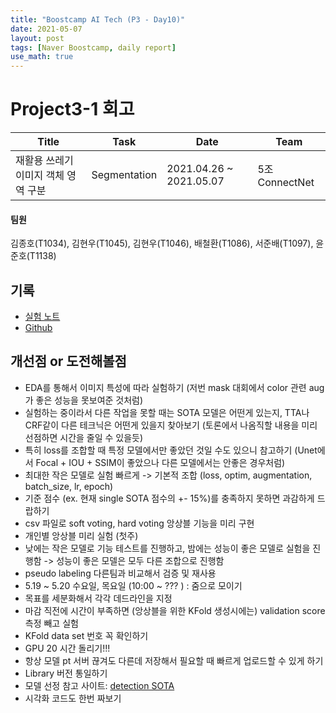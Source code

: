 ```yaml
---
title: "Boostcamp AI Tech (P3 - Day10)"
date: 2021-05-07
layout: post
tags: [Naver Boostcamp, daily report]
use_math: true
---
```


# Project3-1 회고
|Title|Task|Date|Team|
|---|---|---|---|
|재활용 쓰레기 이미지 객체 영역 구분|Segmentation|2021.04.26 ~ 2021.05.07|5조 ConnectNet|

#### 팀원
김종호(T1034), 김현우(T1045), 김현우(T1046), 배철환(T1086), 서준배(T1097), 윤준호(T1138)


## 기록
* [실험 노트](https://docs.google.com/spreadsheets/d/1JiopsJGh2aBIpnw7WPP2OvHHAEYdR9s0kT86OwruvAk/edit#gid=0)
* [Github](https://github.com/bcaitech1/p3-ims-obd-connectnet)

## 개선점 or 도전해볼점
* EDA를 통해서 이미지 특성에 따라 실험하기 (저번 mask 대회에서 color 관련 aug가 좋은 성능을 못보여준 것처럼)
* 실험하는 중이라서 다른 작업을 못할 때는 SOTA 모델은 어떤게 있는지, TTA나 CRF같이 다른 테크닉은 어떤게 있을지 찾아보기 (토론에서 나옴직할 내용을 미리 선점하면 시간을 줄일 수 있을듯)
* 특히 loss를 조합할 때 특정 모델에서만 좋았던 것일 수도 있으니 참고하기 (Unet에서 Focal + IOU + SSIM이 좋았으나 다른 모델에서는 안좋은 경우처럼)
* 최대한 작은 모델로 실험 빠르게 -> 기본적 조합 (loss, optim, augmentation, batch_size, lr, epoch)
* 기준 점수 (ex. 현재 single SOTA 점수의 +- 15%)를 충족하지 못하면 과감하게 드랍하기
* csv 파일로 soft voting, hard voting 앙상블 기능을 미리 구현
* 개인별 앙상블 미리 실험 (첫주)
* 낮에는 작은 모델로 기능 테스트를 진행하고, 밤에는 성능이 좋은 모델로 실험을 진행함 -> 성능이 좋은 모델은 모두 다른 조합으로 진행함
* pseudo labeling 다른팀과 비교해서 검증 및 재사용
* 5.19 ~ 5.20 수요일, 목요일 (10:00 ~ ??? ) : 줌으로 모이기
* 목표를 세분화해서 각각 데드라인을 지정
* 마감 직전에 시간이 부족하면 (앙상블을 위한 KFold 생성시에는) validation score 측정 빼고 실험
* KFold data set 번호 꼭 확인하기
* GPU 20 시간 돌리기!!!
* 항상 모델 pt 서버 끊겨도 다른데 저장해서 필요할 때 빠르게 업로드할 수 있게 하기
* Library 버전 통일하기
* 모델 선정 참고 사이트: [detection SOTA](https://paperswithcode.com/sota/object-detection-on-coco)
* 시각화 코드도 한번 짜보기



